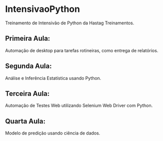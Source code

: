 # IntensivaoPython
Treinamento de Intensivão de Python da Hastag Treinamentos.

## Primeira Aula:
Automação de desktop para tarefas rotineiras, como entrega de relatórios.

## Segunda Aula:
Análise e Inferência Estatística usando Python.

## Terceira Aula:
Automação de Testes Web utilizando Selenium Web Driver com Python.

## Quarta Aula:
Modelo de predição usando ciência de dados.
